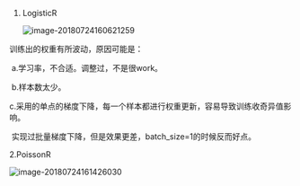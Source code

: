 1. LogisticR

   ![image-20180724160621259](/var/folders/2p/8yn0_96j6310wxsy57n9w6xr0000gp/T/abnerworks.Typora/image-20180724160621259.png)

训练出的权重有所波动，原因可能是：

​      a.学习率，不合适。调整过，不是很work。

​      b.样本数太少。

​      c.采用的单点的梯度下降，每一个样本都进行权重更新，容易导致训练收奇异值影响。

​      实现过批量梯度下降，但是效果更差，batch_size=1的时候反而好点。

2.PoissonR

![image-20180724161426030](/var/folders/2p/8yn0_96j6310wxsy57n9w6xr0000gp/T/abnerworks.Typora/image-20180724161426030.png)